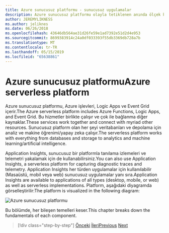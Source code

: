 ```yaml
---
title: Azure sunucusuz platformu - sunucusuz uygulamalar
description: Azure sunucusuz platformu olayla tetiklenen anında ölçek kod, bulut tabanlı yayımlama/abonelik, iş akışı düzenleme ve daha fazlası dahil olmak üzere özellikleri sağlar.
author: JEREMYLIKNESS
ms.author: jeliknes
ms.date: 06/26/2018
ms.openlocfilehash: 43646db564ae31d26fe59e1ad7392e51d2d4e953
ms.sourcegitcommit: 8699383914c24a0df033393f55db3369db728a7b
ms.translationtype: MT
ms.contentlocale: tr-TR
ms.lasthandoff: 05/15/2019
ms.locfileid: "65638861"
---
```

# <a name="azure-serverless-platform"></a><span data-ttu-id="511da-103">Azure sunucusuz platformu</span><span class="sxs-lookup"><span data-stu-id="511da-103">Azure serverless platform</span></span>

<span data-ttu-id="511da-104">Azure sunucusuz platformu, Azure işlevleri, Logic Apps ve Event Grid içerir.</span><span class="sxs-lookup"><span data-stu-id="511da-104">The Azure serverless platform includes Azure Functions, Logic Apps, and Event Grid.</span></span> <span data-ttu-id="511da-105">Bu hizmetler birlikte çalışır ve çok ile bağlanma diğer kaynaklar.</span><span class="sxs-lookup"><span data-stu-id="511da-105">These services work together and connect with myriad other resources.</span></span> <span data-ttu-id="511da-106">Sunucusuz platform olan her şeyi veritabanları ve depolama için analiz ve makine öğrenimi/yapay zeka çalışır.</span><span class="sxs-lookup"><span data-stu-id="511da-106">The serverless platform works with everything from databases and storage to analytics and machine learning/artificial intelligence.</span></span>

<span data-ttu-id="511da-107">Application Insights, sunucusuz bir platformla tanılama izlemeleri ve telemetri yakalamak için de kullanabilirsiniz.</span><span class="sxs-lookup"><span data-stu-id="511da-107">You can also use Application Insights, a serverless platform for capturing diagnostic traces and telemetry.</span></span> <span data-ttu-id="511da-108">Application Insights her türden uygulamalar için kullanılabilir (Masaüstü, mobil veya web) sunucusuz uygulamalar yanı sıra.</span><span class="sxs-lookup"><span data-stu-id="511da-108">Application Insights are available to applications of all types (desktop, mobile, or web) as well as serverless implementations.</span></span> <span data-ttu-id="511da-109">Platform, aşağıdaki diyagramda görselleştirilir:</span><span class="sxs-lookup"><span data-stu-id="511da-109">The platform is visualized in the following diagram:</span></span>

![Azure sunucusuz platformu](./media/azure-serverless-platform.png)

<span data-ttu-id="511da-111">Bu bölümde, her bileşen temelleri keser.</span><span class="sxs-lookup"><span data-stu-id="511da-111">This chapter breaks down the fundamentals of each component.</span></span>

>[!div class="step-by-step"]
><span data-ttu-id="511da-112">[Önceki](serverless-design-examples.md)
>[İleri](azure-functions.md)</span><span class="sxs-lookup"><span data-stu-id="511da-112">[Previous](serverless-design-examples.md)
[Next](azure-functions.md)</span></span>
